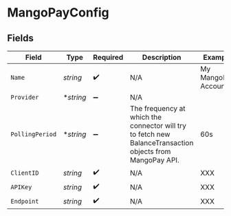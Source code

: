 # MangoPayConfig


## Fields

| Field                                                                                                     | Type                                                                                                      | Required                                                                                                  | Description                                                                                               | Example                                                                                                   |
| --------------------------------------------------------------------------------------------------------- | --------------------------------------------------------------------------------------------------------- | --------------------------------------------------------------------------------------------------------- | --------------------------------------------------------------------------------------------------------- | --------------------------------------------------------------------------------------------------------- |
| `Name`                                                                                                    | *string*                                                                                                  | :heavy_check_mark:                                                                                        | N/A                                                                                                       | My MangoPay Account                                                                                       |
| `Provider`                                                                                                | **string*                                                                                                 | :heavy_minus_sign:                                                                                        | N/A                                                                                                       |                                                                                                           |
| `PollingPeriod`                                                                                           | **string*                                                                                                 | :heavy_minus_sign:                                                                                        | The frequency at which the connector will try to fetch new BalanceTransaction objects from MangoPay API.<br/> | 60s                                                                                                       |
| `ClientID`                                                                                                | *string*                                                                                                  | :heavy_check_mark:                                                                                        | N/A                                                                                                       | XXX                                                                                                       |
| `APIKey`                                                                                                  | *string*                                                                                                  | :heavy_check_mark:                                                                                        | N/A                                                                                                       | XXX                                                                                                       |
| `Endpoint`                                                                                                | *string*                                                                                                  | :heavy_check_mark:                                                                                        | N/A                                                                                                       | XXX                                                                                                       |